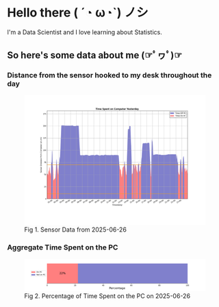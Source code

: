 
# Hello there ( ´◔ ω◔`) ノシ

I'm a Data Scientist and I love learning about Statistics.

## So here's some data about me (☞ﾟヮﾟ)☞


### Distance from the sensor hooked to my desk throughout the day
<figure>
  <picture>
    <source media="(prefers-color-scheme: dark)" srcset="Pi/readme/graphs/lineplot/dark-plot-2025-06-26.png">
    <source media="(prefers-color-scheme: light)" srcset="Pi/readme/graphs/lineplot/light-plot-2025-06-26.png">
    <img alt="Shows a black logo in light color mode and a white one in dark color mode." src="Pi/readme/graphs/lineplot/light-plot-2025-06-26.png">
  </picture>
  <figcaption>Fig 1. Sensor Data from 2025-06-26</figcaption>
</figure>



### Aggregate Time Spent on the PC
<figure>
  <picture>
    <source media="(prefers-color-scheme: dark)" srcset="Pi/readme/graphs/barplot/dark-plot-2025-06-26.png">
    <source media="(prefers-color-scheme: light)" srcset="Pi/readme/graphs/barplot/light-plot-2025-06-26.png">
    <img alt="Shows a black logo in light color mode and a white one in dark color mode." src="Pi/readme/graphs/barplot/light-plot-2025-06-26.png">
  </picture>
  <figcaption>Fig 2. Percentage of Time Spent on the PC on 2025-06-26</figcaption>
</figure>
